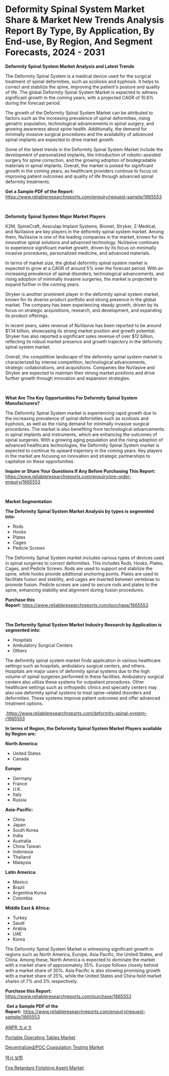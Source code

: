 <p><h1>Deformity Spinal System Market Share & Market New Trends Analysis Report By Type, By Application, By End-use, By Region, And Segment Forecasts, 2024 - 2031</h1></p><p><strong>Deformity Spinal System Market Analysis and Latest Trends</strong></p>
<p><p>The Deformity Spinal System is a medical device used for the surgical treatment of spinal deformities, such as scoliosis and kyphosis. It helps to correct and stabilize the spine, improving the patient's posture and quality of life. The global Deformity Spinal System Market is expected to witness significant growth in the coming years, with a projected CAGR of 10.6% during the forecast period.</p><p>The growth of the Deformity Spinal System Market can be attributed to factors such as the increasing prevalence of spinal deformities, rising geriatric population, technological advancements in spinal surgery, and growing awareness about spine health. Additionally, the demand for minimally invasive surgical procedures and the availability of advanced spinal implants are expected to drive market growth.</p><p>Some of the latest trends in the Deformity Spinal System Market include the development of personalized implants, the introduction of robotic-assisted surgery for spine correction, and the growing adoption of biodegradable materials in spinal implants. Overall, the market is poised for significant growth in the coming years, as healthcare providers continue to focus on improving patient outcomes and quality of life through advanced spinal deformity treatments.</p></p>
<p><strong>Get a Sample PDF of the Report:&nbsp;</strong> <a href="https://www.reliableresearchreports.com/enquiry/request-sample/1665553">https://www.reliableresearchreports.com/enquiry/request-sample/1665553</a></p>
<p>&nbsp;</p>
<p><strong>Deformity Spinal System Major Market Players</strong></p>
<p><p>K2M, SpineCraft, Aesculap Implant Systems, Biomet, Stryker, Z-Medical, and NuVasive are key players in the deformity spinal system market. Among them, NuVasive is one of the leading companies in the market, known for its innovative spinal solutions and advanced technology. NuVasive continues to experience significant market growth, driven by its focus on minimally invasive procedures, personalized medicine, and advanced materials.</p><p>In terms of market size, the global deformity spinal system market is expected to grow at a CAGR of around 5% over the forecast period. With an increasing prevalence of spinal disorders, technological advancements, and rising adoption of minimally invasive surgeries, the market is projected to expand further in the coming years.</p><p>Stryker is another prominent player in the deformity spinal system market, known for its diverse product portfolio and strong presence in the global market. The company has been experiencing steady growth, driven by its focus on strategic acquisitions, research, and development, and expanding its product offerings.</p><p>In recent years, sales revenue of NuVasive has been reported to be around $1.14 billion, showcasing its strong market position and growth potential. Stryker has also reported a significant sales revenue of over $12 billion, reflecting its robust market presence and growth trajectory in the deformity spinal system market.</p><p>Overall, the competitive landscape of the deformity spinal system market is characterized by intense competition, technological advancements, strategic collaborations, and acquisitions. Companies like NuVasive and Stryker are expected to maintain their strong market positions and drive further growth through innovation and expansion strategies.</p></p>
<p>&nbsp;</p>
<p><strong>What Are The Key Opportunities For Deformity Spinal System Manufacturers?</strong></p>
<p><p>The Deformity Spinal System market is experiencing rapid growth due to the increasing prevalence of spinal deformities such as scoliosis and kyphosis, as well as the rising demand for minimally invasive surgical procedures. The market is also benefiting from technological advancements in spinal implants and instruments, which are enhancing the outcomes of spinal surgeries. With a growing aging population and the rising adoption of advanced healthcare technologies, the Deformity Spinal System market is expected to continue its upward trajectory in the coming years. Key players in the market are focusing on innovation and strategic partnerships to capitalize on these opportunities.</p></p>
<p><strong>Inquire or Share Your Questions If Any Before Purchasing This Report:</strong> <a href="https://www.reliableresearchreports.com/enquiry/pre-order-enquiry/1665553">https://www.reliableresearchreports.com/enquiry/pre-order-enquiry/1665553</a></p>
<p>&nbsp;</p>
<p><strong>Market Segmentation</strong></p>
<p><strong>The Deformity Spinal System Market Analysis by types is segmented into:</strong></p>
<p><ul><li>Rods</li><li>Hooks</li><li>Plates</li><li>Cages</li><li>Pedicle Screws</li></ul></p>
<p><p>The Deformity Spinal System market includes various types of devices used in spinal surgeries to correct deformities. This includes Rods, Hooks, Plates, Cages, and Pedicle Screws. Rods are used to support and stabilize the spine, while hooks provide additional anchoring points. Plates are used to facilitate fusion and stability, and cages are inserted between vertebrae to promote fusion. Pedicle screws are used to secure rods and plates to the spine, enhancing stability and alignment during fusion procedures.</p></p>
<p><strong>Purchase this Report:&nbsp;</strong><a href="https://www.reliableresearchreports.com/purchase/1665553">https://www.reliableresearchreports.com/purchase/1665553</a></p>
<p>&nbsp;</p>
<p><strong>The Deformity Spinal System Market Industry Research by Application is segmented into:</strong></p>
<p><ul><li>Hospitals</li><li>Ambulatory Surgical Centers</li><li>Others</li></ul></p>
<p><p>The deformity spinal system market finds application in various healthcare settings such as hospitals, ambulatory surgical centers, and others. Hospitals are major users of deformity spinal systems due to the high volume of spinal surgeries performed in these facilities. Ambulatory surgical centers also utilize these systems for outpatient procedures. Other healthcare settings such as orthopedic clinics and specialty centers may also use deformity spinal systems to treat spine-related disorders and deformities. These systems improve patient outcomes and offer advanced treatment options.</p></p>
<p><a href="https://www.reliableresearchreports.com/deformity-spinal-system-r1665553">&nbsp;https://www.reliableresearchreports.com/deformity-spinal-system-r1665553</a></p>
<p><strong>In terms of Region, the Deformity Spinal System Market Players available by Region are:</strong></p>
<p>
    <p> <strong> North America: </strong>
        <ul>
            <li>United States</li>
            <li>Canada</li>
        </ul>
        </p> 
    <p> <strong> Europe: </strong>
        <ul>
            <li>Germany</li>
            <li>France</li>
            <li>U.K.</li>
            <li>Italy</li>
            <li>Russia</li>
        </ul>
        </p> 
    <p> <strong> Asia-Pacific: </strong>
        <ul>
            <li>China</li>
            <li>Japan</li>
            <li>South Korea</li>
            <li>India</li>
            <li>Australia</li>
            <li>China Taiwan</li>
            <li>Indonesia</li>
            <li>Thailand</li>
            <li>Malaysia</li>
        </ul>
        </p> 
    <p> <strong> Latin America: </strong>
        <ul>
            <li>Mexico</li>
            <li>Brazil</li>
            <li>Argentina Korea</li>
            <li>Colombia</li>
        </ul>
        </p> 
    <p> <strong> Middle East & Africa: </strong>
        <ul>
            <li>Turkey</li>
            <li>Saudi</li>
            <li>Arabia</li>
            <li>UAE</li>
            <li>Korea</li>
        </ul>
    </p>
    </p>
<p><p>The Deformity Spinal System Market is witnessing significant growth in regions such as North America, Europe, Asia Pacific, the United States, and China. Among these, North America is expected to dominate the market with a market share of approximately 35%. Europe follows closely behind with a market share of 30%. Asia Pacific is also showing promising growth with a market share of 25%, while the United States and China hold market shares of 7% and 3% respectively.</p></p>
<p><strong>Purchase this Report: </strong><a href="https://www.reliableresearchreports.com/purchase/1665553">https://www.reliableresearchreports.com/purchase/1665553</a></p>
<p>&nbsp;<strong>Get a Sample PDF of the Report:&nbsp;&nbsp;</strong><a href="https://www.reliableresearchreports.com/enquiry/request-sample/1665553">https://www.reliableresearchreports.com/enquiry/request-sample/1665553</a></p>
<p><strong></strong></p>
<p><p><a href="https://medium.com/@munroco657/anpr%E3%82%AB%E3%83%A1%E3%83%A9%E5%B8%82%E5%A0%B4%E3%81%AE%E3%83%A1%E3%83%88%E3%83%AA%E3%83%83%E3%82%AF%E3%82%B9%E3%81%AE%E5%BE%A9%E5%8F%B7%E5%8C%96-%E5%B8%82%E5%A0%B4%E3%82%B7%E3%82%A7%E3%82%A2-%E3%83%88%E3%83%AC%E3%83%B3%E3%83%89-%E3%81%8A%E3%82%88%E3%81%B3%E6%88%90%E9%95%B7%E3%83%91%E3%82%BF%E3%83%BC%E3%83%B3-4018451e90a8">ANPR カメラ</a></p><p><a href="https://medium.com/@beaugrant95/portable-operating-tables-market-trends-forecast-and-competitive-analysis-to-2031-0d223a8c06b4">Portable Operating Tables Market</a></p><p><a href="https://github.com/lorenzaSchmeler/Market-Research-Report-List-1/blob/main/decentralizedpoc-coagulation-testing-market.md">Decentralized/POC Coagulation Testing Market</a></p><p><a href="https://medium.com/@achimcoteanu1/%ED%83%9D%EC%8B%9C-%EB%B3%B4%ED%97%98-%EC%8B%9C%EC%9E%A5-2031%EB%85%84%EA%B9%8C%EC%A7%80%EC%9D%98-%ED%8A%B8%EB%A0%8C%EB%93%9C-%EC%98%88%EC%B8%A1-%EB%B0%8F-%EA%B2%BD%EC%9F%81-%EB%B6%84%EC%84%9D-1bad6cfcf849">택시 보험</a></p><p><a href="https://issuu.com/reportprime-2/docs/fire-retardant-finishing-agent-market-size-2030.pp">Fire Retardant Finishing Agent Market</a></p></p>